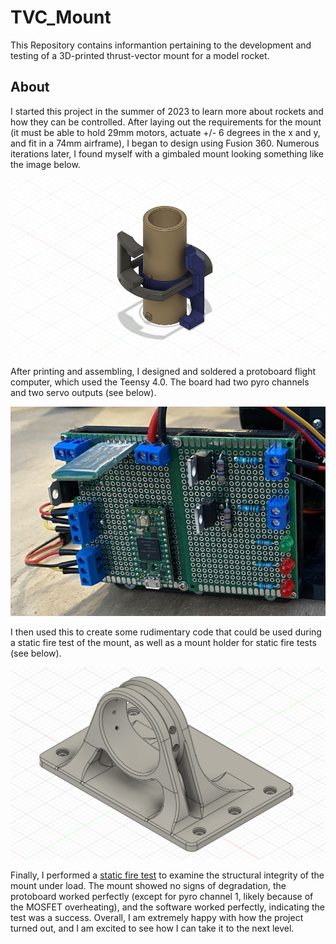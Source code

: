 # TVC_Mount

This Repository contains informantion pertaining to the development and testing of a 3D-printed thrust-vector mount for a model rocket.

## About

I started this project in the summer of 2023 to learn more about rockets and how they can be controlled. After laying out the requirements for the mount (it must be able to hold 29mm motors, actuate +/- 6 degrees in the x and y, and fit in a 74mm airframe), I began to design using Fusion 360. Numerous iterations later, I found myself with a gimbaled mount looking something like the image below.

![TVC mount picture](TVC_picture.png)

After printing and assembling, I designed and soldered a protoboard flight computer, which used the Teensy 4.0. The board had two pyro channels and two servo outputs (see below).

![Protoboard image](protoboard_image.jpg)

I then used this to create some rudimentary code that could be used during a static fire test of the mount, as well as a mount holder for static fire tests (see below).

![Test mount image](static_mount.png)

Finally, I performed a [static fire test](https://www.youtube.com/watch?v=WfjEVA648XQ) to examine the structural integrity of the mount under load. The mount showed no signs of degradation, the protoboard worked perfectly (except for pyro channel 1, likely because of the MOSFET overheating), and the software worked perfectly, indicating the test was a success. Overall, I am extremely happy with how the project turned out, and I am excited to see how I can take it to the next level.
